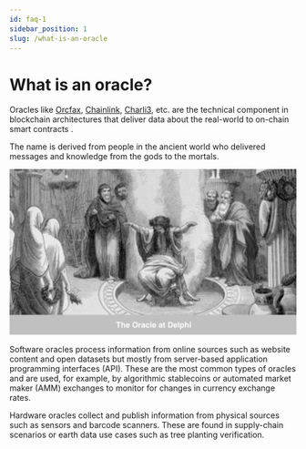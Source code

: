 ```yaml
---
id: faq-1
sidebar_position: 1
slug: /what-is-an-oracle
---
```


# What is an oracle?
Oracles like [Orcfax](https://orcfax.io/), [Chainlink](https://chain.link),
[Charli3](https://charli3.io), etc. are the technical component in blockchain
architectures that deliver data about the real-world to on-chain smart contracts
.

The name is derived from people in the ancient world who delivered messages and
knowledge from the gods to the mortals.

![The oracle at Delphi](/img/oracle-of-delphi-bw.png)

Software oracles process information from online sources such as website content
and open datasets but mostly from server-based application programming
interfaces (API). These are the most common types of oracles and are used, for
example, by algorithmic stablecoins or automated market maker (AMM) exchanges to
monitor for changes in currency exchange rates.

Hardware oracles collect and publish information from physical sources such as
sensors and barcode scanners. These are found in supply-chain scenarios or earth
data use cases such as tree planting verification.
